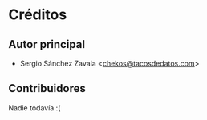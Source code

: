 # Créditos

## Autor principal
-   Sergio Sánchez Zavala \<<chekos@tacosdedatos.com>\>

## Contribuidores

Nadie todavía :(
